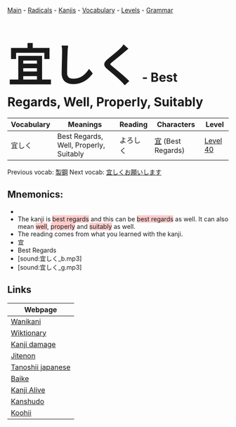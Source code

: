 <style> bigfont {font-size: 100px}</style>
[Main](../README.md) -
[Radicals](../radicals.md) -
[Kanjis](../kanjis.md) -
[Vocabulary](../vocabulary.md) -
[Levels](../levels.md) -
[Grammar](../grammar.md)
# <bigfont> 宜しく</bigfont> - Best Regards, Well, Properly, Suitably 

| Vocabulary | Meanings | Reading | Characters | Level |
| --- | --- | --- | --- | --- |
| 宜しく | Best Regards, Well, Properly, Suitably | よろしく |  [宜](../kanjis/宜.md) (Best Regards) | [Level 40](../levels/wk_level40.md) |

Previous vocab: [製鋼](製鋼.md) Next vocab: [宜しくお願いします](宜しくお願いします.md) 

## Mnemonics:

* 
* The kanji is <span style="background-color:#ffcccb"> best regards</span> and this can be <span style="background-color:#ffcccb"> best regards</span> as well. It can also mean <span style="background-color:#ffcccb"> well</span>, <span style="background-color:#ffcccb"> properly</span> and <span style="background-color:#ffcccb"> suitably</span> as well.
* The reading comes from what you learned with the kanji.
* 宜
* Best Regards
* [sound:宜しく_b.mp3]
* [sound:宜しく_g.mp3]


## Links 

| Webpage |
| --- |
| [Wanikani          ](https://www.wanikani.com/kanji/宜しく) |
| [Wiktionary        ](https://en.wiktionary.org/wiki/宜しく) |
| [Kanji damage      ](http://www.kanjidamage.com/kanji/search?utf8=✓&q=宜しく) |
| [Jitenon           ](https://jitenon.com/kanji/宜しく) |
| [Tanoshii japanese ](https://www.tanoshiijapanese.com/dictionary/kanji.cfm?k=宜しく) |
| [Baike             ](https://baike.baidu.com/item/宜しく) |
| [Kanji Alive       ](https://app.kanjialive.com/宜しく) |
| [Kanshudo          ](https://www.kanshudo.com/searchmn?q=宜しく) |
| [Koohii            ](https://kanji.koohii.com/study/kanji/宜しく) |
